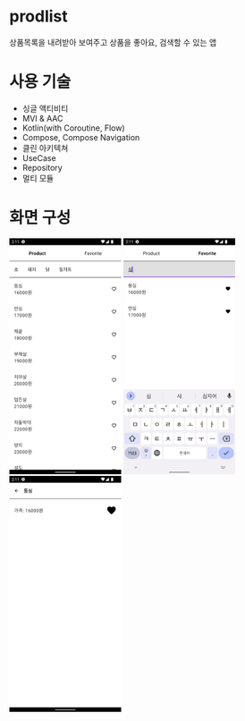 # prodlist
상품목록을 내려받아 보여주고 상품을 좋아요, 검색할 수 있는 앱

# 사용 기술
- 싱글 액티비티
- MVI & AAC
- Kotlin(with Coroutine, Flow)
- Compose, Compose Navigation
- 클린 아키텍쳐
- UseCase
- Repository
- 멀티 모듈

# 화면 구성
<img src="https://github.com/bsscco/prodlist/blob/41f872fee3217e8afe8c3eac9c6331092cd097d1/images/product-tab.png" width="200"/>
<img src="https://github.com/bsscco/prodlist/blob/41f872fee3217e8afe8c3eac9c6331092cd097d1/images/favorite-tab.png" width="200"/>
<img src="https://github.com/bsscco/prodlist/blob/41f872fee3217e8afe8c3eac9c6331092cd097d1/images/detail.png" width="200"/>
